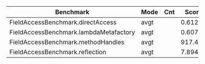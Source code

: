 | Benchmark                               | Mode  | Cnt | Score   | Error | Units |
|-----------------------------------------|-------|-----|---------|-------|-------|
| FieldAccessBenchmark.directAccess       | avgt  |     | 0.612   |       | ns/op |
| FieldAccessBenchmark.lambdaMetafactory  | avgt  |     | 0.607   |       | ns/op |
| FieldAccessBenchmark.methodHandles      | avgt  |     | 917.481 |       | ns/op |
| FieldAccessBenchmark.reflection         | avgt  |     | 7.894   |       | ns/op |
